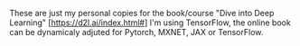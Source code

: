 These are just my personal copies for the book/course "Dive into Deep Learning" [https://d2l.ai/index.html#]
I'm using TensorFlow, the online book can be dynamicaly adjuted for Pytorch, MXNET, JAX or TensorFlow.
